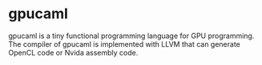 # gpucaml
gpucaml is a tiny functional programming language for GPU programming. The compiler of gpucaml is implemented with LLVM that can generate OpenCL code or Nvida assembly code.

